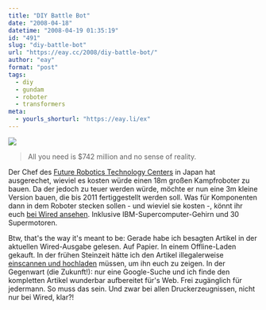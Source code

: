 ```yaml
---
title: "DIY Battle Bot"
date: "2008-04-18"
datetime: "2008-04-19 01:35:19"
id: "491"
slug: "diy-battle-bot"
url: "https://eay.cc/2008/diy-battle-bot/"
author: "eay"
format: "post"
tags:
  - diy
  - gundam
  - roboter
  - transformers
meta:
  - yourls_shorturl: "https://eay.li/ex"
---
```


![](/uploads/2008/diybattlerobot.gif)

> All you need is $742 million and no sense of reality.

Der Chef des [Future Robotics Technology Centers](http://www.furo.org/) in Japan hat ausgerechet, wieviel es kosten würde einen 18m großen Kampfroboter zu bauen. Da der jedoch zu teuer werden würde, möchte er nun eine 3m kleine Version bauen, die bis 2011 fertiggestellt werden soll. Was für Komponenten dann in dem Roboter stecken sollen - und wieviel sie kosten -, könnt ihr euch [bei Wired ansehen](http://www.wired.com/special_multimedia/2008/st_gundamsuit). Inklusive IBM-Supercomputer-Gehirn und 30 Supermotoren.

Btw, that's the way it's meant to be: Gerade habe ich besagten Artikel in der aktuellen Wired-Ausgabe gelesen. Auf Papier. In einem Offline-Laden gekauft. In der frühen Steinzeit hätte ich den Artikel illegalerweise [einscannen und hochladen](//eay.cc/2008/erster-test-von-gta-iv/) müssen, um ihn euch zu zeigen. In der Gegenwart (die Zukunft!): nur eine Google-Suche und ich finde den kompletten Artikel wunderbar aufbereitet für's Web. Frei zugänglich für jedermann. So muss das sein. Und zwar bei allen Druckerzeugnissen, nicht nur bei Wired, klar?!
